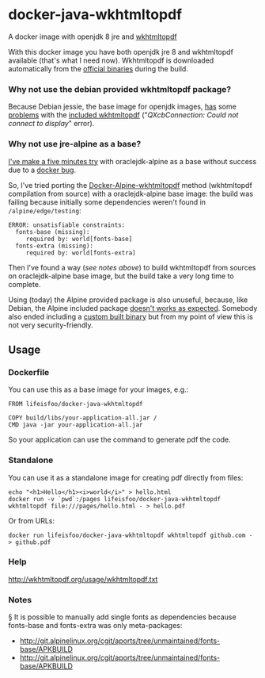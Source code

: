 # docker-java-wkhtmltopdf
A docker image with openjdk 8 jre and [wkhtmltopdf](http://wkhtmltopdf.org)

With this docker image you have both openjdk jre 8 and wkhtmltopdf available (that's what I need now). Wkhtmltopdf is downloaded automatically from the [official binaries](http://wkhtmltopdf.org/downloads.html) during the build.

### Why not use the debian provided wkhtmltopdf package?
Because Debian jessie, the base image for openjdk images, [has](https://github.com/wkhtmltopdf/wkhtmltopdf/issues/2037) some [problems](http://unix.stackexchange.com/questions/192642/wkhtmltopdf-qxcbconnection-could-not-connect-to-display) with the [included wkhtmltopdf](https://packages.debian.org/jessie/wkhtmltopdf) ("_QXcbConnection: Could not connect to display_" error).

### Why not use jre-alpine as a base?
[I've make a five minutes try](https://gist.github.com/lifeisfoo/31acf58950a5ff280e5c6cd366bd052c) with oraclejdk-alpine as a base without success due to a [docker bug](https://github.com/docker/docker/issues/27940).

So, I've tried porting the [Docker-Alpine-wkhtmltopdf](https://github.com/alloylab/Docker-Alpine-wkhtmltopdf) method (wkhtmltopdf compilation from source) with a oraclejdk-alpine base image: the build was failing because initially some dependencies weren't found in `/alpine/edge/testing`:

    ERROR: unsatisfiable constraints:
      fonts-base (missing):
         required by: world[fonts-base]
      fonts-extra (missing):
         required by: world[fonts-extra]

Then I've found a way (_see notes above_) to build wkhtmltopdf from sources on oraclejdk-alpine base image, but the build take a very long time to complete.

Using (today) the Alpine provided package is also unuseful, because, like Debian, the Alpine included package [doesn't works as expected](https://github.com/wkhtmltopdf/wkhtmltopdf/issues/2554).
Somebody also ended including a [custom built binary](https://github.com/madnight/docker-alpine-wkhtmltopdf) but from my point of view this is not very security-friendly.

## Usage

### Dockerfile

You can use this as a base image for your images, e.g.:

    FROM lifeisfoo/docker-java-wkhtmltopdf
    
    COPY build/libs/your-application-all.jar / 
    CMD java -jar your-application-all.jar

So your application can use the command to generate pdf the code.

### Standalone

You can use it as a standalone image for creating pdf directly from files:

    echo "<h1>Hello</h1><i>world</i>" > hello.html
    docker run -v `pwd`:/pages lifeisfoo/docker-java-wkhtmltopdf wkhtmltopdf file:///pages/hello.html - > hello.pdf
    
Or from URLs:

    docker run lifeisfoo/docker-java-wkhtmltopdf wkhtmltopdf github.com - > github.pdf

### Help

http://wkhtmltopdf.org/usage/wkhtmltopdf.txt

### Notes
§ It is possible to manually add single fonts as dependencies because fonts-base and fonts-extra was only meta-packages:
- http://git.alpinelinux.org/cgit/aports/tree/unmaintained/fonts-base/APKBUILD
- http://git.alpinelinux.org/cgit/aports/tree/unmaintained/fonts-base/APKBUILD
